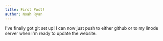 ```yaml
---
title: First Post!
author: Noah Ryan
---
```


I've finally got git set up! I can now just push to either github or to my linode server when I'm ready to update the website. 

